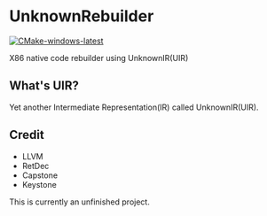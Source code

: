 #  UnknownRebuilder
[![CMake-windows-latest](https://github.com/NewWorldComingSoon/UnknownRebuilder/actions/workflows/build-win.yml/badge.svg)](https://github.com/NewWorldComingSoon/UnknownRebuilder/actions/workflows/build-win.yml)

X86 native code rebuilder using UnknownIR(UIR)

## What's UIR?
Yet another Intermediate Representation(IR) called UnknownIR(UIR).

## Credit
- LLVM
- RetDec
- Capstone 
- Keystone

This is currently an unfinished project.
